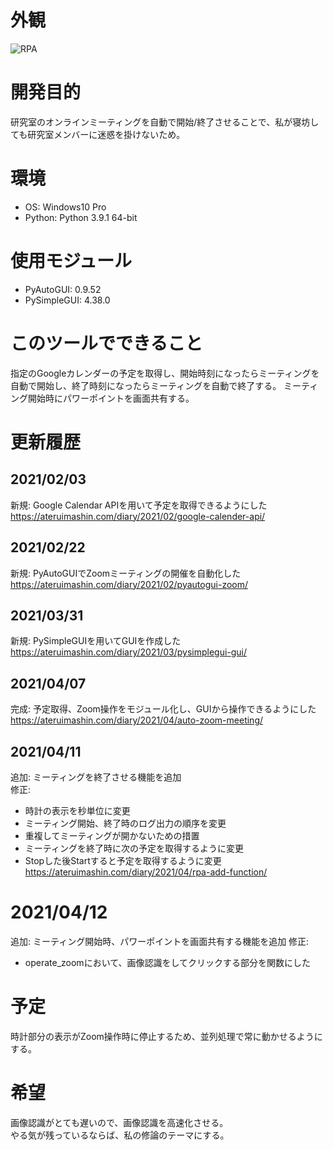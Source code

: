 # 外観
![RPA](https://ateruimashin.com/diary/wp-content/uploads/2021/04/34c62f94b172c84db0f7e4c8cfb1c9b5.png)

# 開発目的
研究室のオンラインミーティングを自動で開始/終了させることで、私が寝坊しても研究室メンバーに迷惑を掛けないため。

# 環境
- OS: Windows10 Pro
- Python: Python 3.9.1 64-bit

# 使用モジュール
- PyAutoGUI: 0.9.52
- PySimpleGUI: 4.38.0

# このツールでできること
指定のGoogleカレンダーの予定を取得し、開始時刻になったらミーティングを自動で開始し、終了時刻になったらミーティングを自動で終了する。
ミーティング開始時にパワーポイントを画面共有する。

# 更新履歴
## 2021/02/03
新規: Google Calendar APIを用いて予定を取得できるようにした  
https://ateruimashin.com/diary/2021/02/google-calender-api/

## 2021/02/22
新規: PyAutoGUIでZoomミーティングの開催を自動化した  
https://ateruimashin.com/diary/2021/02/pyautogui-zoom/

## 2021/03/31
新規: PySimpleGUIを用いてGUIを作成した  
https://ateruimashin.com/diary/2021/03/pysimplegui-gui/

## 2021/04/07
完成: 予定取得、Zoom操作をモジュール化し、GUIから操作できるようにした  
https://ateruimashin.com/diary/2021/04/auto-zoom-meeting/

## 2021/04/11
追加: ミーティングを終了させる機能を追加  
修正: 
- 時計の表示を秒単位に変更
- ミーティング開始、終了時のログ出力の順序を変更
- 重複してミーティングが開かないための措置
- ミーティングを終了時に次の予定を取得するように変更
- Stopした後Startすると予定を取得するように変更  
https://ateruimashin.com/diary/2021/04/rpa-add-function/

# 2021/04/12
追加: ミーティング開始時、パワーポイントを画面共有する機能を追加
修正:
- operate_zoomにおいて、画像認識をしてクリックする部分を関数にした

# 予定
時計部分の表示がZoom操作時に停止するため、並列処理で常に動かせるようにする。

# 希望
画像認識がとても遅いので、画像認識を高速化させる。  
やる気が残っているならば、私の修論のテーマにする。